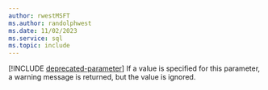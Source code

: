 ```yaml
---
author: rwestMSFT
ms.author: randolphwest
ms.date: 11/02/2023
ms.service: sql
ms.topic: include
---
```

[!INCLUDE [deprecated-parameter](deprecated-parameter.md)] If a value is specified for this parameter, a warning message is returned, but the value is ignored.
